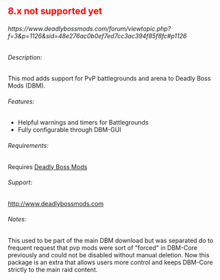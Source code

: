 <h2><span style="color: #ff0000;"><strong>8.x not supported yet</strong></span></h2>
<h6>https://www.deadlybossmods.com/forum/viewtopic.php?f=3&amp;p=1126&amp;sid=48e276ac0b0ef7ed7cc3ac394f85f8fc#p1126</h6>
<h6 id="w-description">Description:</h6>
<p>This mod adds support for PvP battlegrounds and arena to Deadly Boss Mods (DBM).</p>
<h6 id="w-features">Features:</h6>
<ul>
<li>Helpful warnings and timers for Battlegrounds</li>
<li>Fully configurable through DBM-GUI</li>
</ul>
<h6 id="w-requirements">Requirements:</h6>
<p>Requires <a href="http://wow.curse.com/downloads/wow-addons/details/deadly-boss-mods.aspx">Deadly Boss Mods</a></p>
<h6 id="w-support">Support:</h6>
<p><a href="http://www.deadlybossmods.com">http://www.deadlybossmods.com</a></p>
<h6 id="w-notes">Notes:</h6>
<p>This used to be part of the main DBM download but was separated do to frequent request that pvp mods were sort of "forced" in DBM-Core previously and could not be disabled without manual deletion. Now this package is an extra that allows users more control and keeps DBM-Core strictly to the main raid content.</p>
